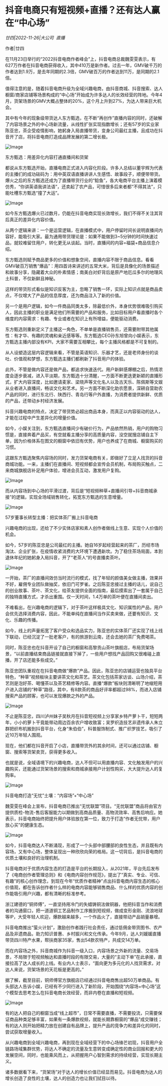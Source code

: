 # 抖音电商只有短视频+直播？还有达人赢在“中心场”

*廿四|2022-11-26|大公司 
                                                直播*

作者|廿四

在11月23日举行的“2022抖音电商作者峰会”上，抖音电商总裁魏雯雯表示，有627万作者在抖音电商获得收入，其中410万是新作者。过去一年，GMV破千万的作者达到1.9万，是去年同期的2.3倍，GMV破百万的作者达到11万，是同期的2.1倍。

值得注意的是，随着抖音电商升级为全域兴趣电商，由抖音商城、抖音搜索、达人橱窗/商家店铺等场景构成的“中心场”开始成为许多达人的长效经营的阵地。今年4月，货架场景的GMV大概占整体的20%，这个月上升到27%，为达人带来巨大机会。

其中有今年的现象级带货达人东方甄选，在不断“再创作”直播内容的同时，还破解了内容场景之外的中心场新流量，从线性扩张实现指数增长；还有57岁的实业家陈亚忠，茶企受疫情影响，她躬身入局直播带货，变身公司最红主播，且成功在抖音开了店，将抖音电商打造成品牌发展的第二增长极。

![Image](https://p6.toutiaoimg.com/img/tos-cn-i-qvj2lq49k0/e514078ce4904eafbb28e54989fb322a~tplv-tt-shrink:640:0.image)

东方甄选：用差异化内容打通直播间和货架

都说从东方甄选开始，直播电商正式进入内容化阶段。许多人总结以董宇辉为代表的主播们的成功砝码为：用中英双语直播讲讲人生感悟、故事段子，顺便带带货。爆火之后的东方甄选还成为了直播带货行业的“鲶鱼”，各大电商平台主播上演着模仿秀，“你讲英语我讲法语”，还卖起了农产品，可惜很多后来者都“不得其法”，只能吐槽东方甄选“撞了大运”。

![Image](https://p26.toutiaoimg.com/img/tos-cn-i-qvj2lq49k0/264b9e1daeb1453d91bd35fe2511741a~tplv-tt-shrink:640:0.image)

如今东方甄选爆火已过数月，仍能在抖音电商实现长效增长，我们不得不关注其背后真正的差异化内容价值。

从两个逻辑来讲：一个是运营逻辑，在直播模式中，用户停留时间长说明直播间内容好，能吸引大家。最为通用带货理论是：如果不能做到3~5分钟的时间快速过品，就较难留住用户，转化更无从谈起。当时，直播间的内容=福袋+商品信息介绍。

东方甄选则赋予商品更多的价值和想象空间，直播内容不限于商品信息。看看GMV破百万销售“爆品”：用四首诗来讲述的五常大米，背后是具像化的场景描述和故事分享，隐藏着大众的朴素情感；南美白对虾背后是原产地厄瓜多尔的地理风土科普，不仅新鲜且神秘。

这样的带货形式看似是知识反客为主，忽略了销售一环，实际上知识点就是商品卖点，不仅增大了产品的信息厚度，还为商品注入了新的价值。

另一个是用户逻辑，如今一件商品同类太多，除最低价外，本身优势很难吸引购买人，因此主播的职业是满足他们所需要的产品和服务，比如目标用户看直播时各个维度的内容需求：有趣、专业或者在知识上有所增益，便能驱动消费。

东方甄选则重新定义了主播这一角色，不单单是直播销售员，还需要附带其他属性：有才华、有趣的灵魂和亲近感等等。东方甄选CEO孙东旭曾向小娱表示，东方甄选主播内部没有KPI，大家不需要互相攀比，每个主播风格都是不可复制的。

从人设塑造这层内容逻辑来看，不管是英语知识、乐器才艺，还是老师身份的谈吐、价值观和梦想，东方甄选主播们都刷新了抖音用户的体验。

此外，不管是做内容还是做产品，都追求快速迭代。用户新鲜感爆棚之后，热情浓度会逐步衰减，进入平淡期，东方甄选十分清醒，一方面不断更迭更新颖的直播形式，扩大内容深度，比如邀请麦家、梁晓声等文化名人以及古天乐、陈佩斯等文娱从业者进入直播间，畅谈文化和艺术。另一方面不断深化助农愿景，深耕自营助农产品的同时，进行东北行、陕西行、青岛行等户外直播，为消费者提供新鲜、优质的产品，还带动乡村经济发展。

抖音兴趣电商的特点，决定了带货势必超出商品本身，而真正以内容驱动的达人，才能在过程中产生差异化的增量价值。

如今，小娱关注到，东方甄选直播间少有破价行为，产品依然热销，用户的购物习惯是，直接奔着产品买，有空就看主播分享的高质量内容，没空就搜店铺自主下单，因为价格体系在图文的橱窗中依旧有优势，用户也养成了在商城、橱窗购买的习惯。

这跟东方甄选聚焦内容场的同时，发力货架电商有关，即做好了立足人找货的抖音商城功能。一来，主播们在直播间、短视频都会宣传会员机制，布局购买触点，二来商城旗舰店补足用户体验，增进会员互动，激发用户复购。

![Image](https://p9.toutiaoimg.com/img/tos-cn-i-qvj2lq49k0/83f2500dfffe46848e52cd882ee1e326~tplv-tt-shrink:640:0.image)

而从内容场到中心场的平滑过渡，背后是“短视频种草+直播间引导+抖音商城承接”的逻辑，实现全场域销售转化，拓宽东方甄选的生意增量。

![Image](https://p9.toutiaoimg.com/img/tos-cn-i-qvj2lq49k0/0442291bd11147f7a72658275d7017b3~tplv-tt-shrink:640:0.image)

57岁董事长转型主播：把实体茶厂搬上抖音电商

兴趣电商的出现，还给了不少实体店家和素人创作者做线上生意、实现个人价值的机会。

如今，57岁的陈亚忠是公司最红的主播。她自16岁起经营起来的茶厂，历经市场淘汰、企业扩张，在疫情收紧消费的大环境下遭遇新坎。为了稳住茶场局面，本到退休年纪的她躬身入局抖音，开了“老茶人”的号直播卖茶叶。

![Image](https://p6.toutiaoimg.com/img/tos-cn-i-qvj2lq49k0/9396af306bb0439eaed7bec989c3b2b0~tplv-tt-shrink:640:0.image)

一开始，茶厂的直播间效仿当时流行的模式，找了年轻的颜值美女做主播，效果并不好，雇佣专业团队做抽奖，依旧门可罗雀。之后陈亚忠接过主播的话儿，说自己的创业故事、茶叶、茶文化，给茶友提供全面的指南，最后摸索出了一套属于自己的独特直播方式，才杀出重围。仅一天时间，1.4万单的茶叶便在直播间卖出。

不难看出，在兴趣电商的逻辑下，对于茶叶这样极具文化、知识属性的产品，用户会优先选择消费内容，因此，不能单纯在直播间当作买卖来做，还要有知识、文化、乐趣的传播。

如今，线上的声量拓宽了客户受众和选品实力，陈亚忠的实体茶厂还实现了线上线下联动，已经沉淀了一批老客户，有的旅游到云南，还会去她的茶厂免费喝茶。

同时，陈亚忠也在抖音开设了自己的橱窗和高黎贡山茶叶旗舰店，布局货架场景，“以前直播结束商品链接就直接下掉了，一些用户想找产品回购又很难碰上直播，开了店还能多些成交。”

陈亚忠团队重视在在抖音电商做“爆款”产品。因此，陈亚忠的店铺运营也独具平台特色，“种草”视频板块主要讲茶文化和茶艺。茶文化包括茶家访谈、山场介绍，茶艺则是泡好茶、喝懂茶以及茶艺精修等内容。直播“爆款”板块则清晰明了地缩短用户进入店铺的“种草”路径，其中，有8款茶的商品好评率都超过98%，而进入店铺搜索产品的顾客，也可以发现爆款之外的产品。

![Image](https://p6.toutiaoimg.com/img/tos-cn-i-qvj2lq49k0/49fffbd01e214efcb297630f7243edde~tplv-tt-shrink:640:0.image)

不止是陈亚忠，四川泸州妹子吴秋月在抖音短视频上分享家乡特产萝卜干，短短两年，小小的萝卜干竟能带动周边百余农户增收致富；吴罗织造技艺非遗传承人朱立群把织布机搬到抖音平台，化身“朱伯伯”，科普服饰制式、推广织罗技艺，吸引了近10万年轻人围观。

现在，他们都在抖音开启了小店，直播带货外的其余时间，还可以通过店铺、橱窗、搜索等货架卖货，获得更多收入。

也就是说，全域语境下的兴趣电商，达人不但可以用直播内容、文化触发用户的兴趣购买，还能通过货架场景的搜索和商城承接用户计划性购买，大大提升达人的复购率。

![Image](https://p6.toutiaoimg.com/img/tos-cn-i-qvj2lq49k0/ef0229e9a92b4026be9f18bfea822c68~tplv-tt-shrink:640:0.image)

抖音电商打造“无忧”土壤：“内容场”+“中心场”

魏雯雯在峰会上宣布，抖音电商已推出“无忧联盟”项目。“无忧联盟”商品将由官方提供质检-物流-售后客服能力以期做到高商品质量、高物流效率、高售后响应。她表示，抖音电商始终把提升用户体验放在第一位，致力于打造“作者无忧带，用户放心买”的健康生态。

![Image](https://p3.toutiaoimg.com/img/tos-cn-i-qvj2lq49k0/3bd6a636be474003aac959f1ec418c19~tplv-tt-shrink:640:0.image)

如今，抖音电商达人不断涌现，形成了一个头部中部腰部的良性生态，并且既有内容场，又有中心场，整体呈现出一种欣欣向荣的格局。这一切背后，是抖音电商的优质土壤和良好的治理机制。

抖音电商对于优质内容生态的打造是平台的长期投入，从2021年，平台先后发布了《电商创作者管理总则》和《电商内容创作规范》，提出了“真实、专业、可信、有趣”的核心创作理念，到现在今年“优质作者精神”点出抖音电商内容生态的核心价值观，都在告诉创作者什么样的电商内容能够销售商品、什么样的优质内容的创作能吸引用户兴趣，都有清晰的标准参考。

浙江建德的“铜师傅”，一直坚持用冷门的失蜡铸铜法做铜器，他把抖音当作和消费者的沟通窗口，把一道道铜工艺品制作工序搬到短视频，做成变形金刚、流浪地球等IP，大受年轻人欢迎，爆款越来越多，一个作品火了，直接带动产品销量暴增。

抖音电商推出“萤火计划”，激励创作者践行社会责任，通过低佣金带货图书、农产品及非遗商品，助力知识普惠、乡村振兴和文化传承。今年9月，达人刘媛媛直播带货四川特产水果，帮扶商家35家，售出54款农特产，共成交14万单。

而在内容场之外，抖音商城作为抖音一级入口，内容场景之外新的流量、交易场景，不局限于短视频触达和直播时段的有限交易，大量的“主动下单”在此承接，直接拉高了达人成长的上线。有业内人士表示，“面向更为多元化的人找货需求，对达人来说，货架场景的天花板是更高的。”

据了解，截至目前，铜师傅官方旗舰店已经通过抖音电商售出超50万单商品。有头部达人告诉小娱，已经有不少同行进入了新阶段，开始围绕“内容场+中心场”这个模型去思考怎么在抖音电商长效经营，而非内卷在直播和短视频。

![Image](https://p6.toutiaoimg.com/img/tos-cn-i-qvj2lq49k0/3b89896c048740b19dc156eefa70fe2d~tplv-tt-shrink:640:0.image)

有的达人把自己的橱窗当成“线上超市”，日常不需要直播，不需要投流，只需要保证商品种类足够丰富，如果有一条爆款视频，就能长期靠橱窗的“爆品”成交赚钱；有的达人则开始把精力放在创建自有品牌上，提升产品的竞争力和差异化的同时，尝试获取增量收入。

从兴趣电商到全域兴趣电商，再到现在全域经营下的中心场锋芒初现，抖音用户全链路场域集群优势，将达人不确定的流量及生意转变成确定性的商业回报和更大的发展空间，同时，也能乘风而上，从把握用户心智到需求的持续经营，实现长期主义。

诸多数据看下来，“货架场”对于达人的增长价值已经显而易见。抖音电商为达人的增长创造了良性的土壤，达人的创造力也让我们拭目以待。

